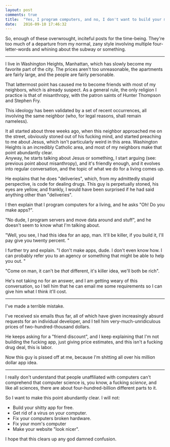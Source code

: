 ```yaml
---
layout: post
comments: true
title:  "Yes, I program computers, and no, I don't want to build your motherfucking app"
date:   2016-09-10 17:46:32
---
```




So, enough of these overwrought, inciteful posts for the time-being.  They're too much of a departure from my normal, zany style involving multiple four-letter-words and whining about the subway or something.  



----------------------------------------------------------------------------


I live in Washington Heights, Manhattan, which has slowly become my favorite part of the city.  The prices aren't too unreasonable, the apartments are fairly large, and the people are fairly personable.  

That lattermost point has caused me to become friends with most of my neighbors, which is already suspect.   As a general rule, the only religion I practice is that of misanthropy, with the patron saints of Hunter Thompson and Stephen Fry.  

This ideology has been validated by a set of recent occurrences, all involving the same neighbor (who, for legal reasons, shall remain nameless). 

It all started about three weeks ago, when this neighbor approached me on the street, obviously stoned out of his fucking mind, and started preaching to me about Jesus, which isn't particularly weird in this area.  Washington Heights is an incredibly Catholic area, and most of my neighbors make that point abundantly clear.   
Anyway, he starts talking about Jesus or something, I start arguing (see: previous point about misanthropy), and it's friendly enough, and it evolves into regular conversation, and the topic of what we do for a living comes up.  
 
He explains that he does "deliveries", which, from my admittedly stupid perspective, is code for dealing drugs.  This guy is perpetually stoned, his eyes are yellow, and frankly, I would have been surprised if he had said anything other than "deliveries".

I then explain that I program computers for a living, and he asks "Oh!  Do you make apps?". 

"No dude, I program servers and move data around and stuff", and he doesn't seem to know what I'm talking about. 


"Well, you see, I had this idea for an app, man. It'll be killer, if you build it, I'll pay give you twenty percent. "

I further try and explain. "I don't make apps, dude.  I don't even know how. I can probably refer you to an agency or something that might be able to help you out. " 

"Come on man, it can't be *that* different, it's killer idea, we'll both be rich". 

He's not taking no for an answer, and I am getting weary of this conversation, so I tell him that he can email me some requirements so I can give him what I think it'll cost. 



------------------------------------------------------------------





I've made a terrible mistake. 

I've received six emails thus far, all of which have given increasingly absurd requests for an individual developer, and I tell him very-much-unridiculous prices of two-hundred-thousand dollars.  

He keeps asking for a "friend discount", and I keep explaining that I'm not building the fucking app, just giving price estimates, and this isn't a fucking drug deal, this is labor. 

Now this guy is pissed off at me, because I'm shitting all over his million dollar app idea.  




----------------------------------------------------------------------







I really don't understand that people unaffiliated with computers can't comprehend that computer science is, you know, a fucking *science*, and like all sciences, there are about four-hundred-billion different parts to it.  


So I want to make this point abundantly clear.  I will not: 

- Build your shitty app for free. 
- Get rid of a virus on your computer. 
- Fix your computers broken hardware. 
- Fix your mom's computer
- Make your website "look nicer". 


I hope that this clears up any god damned confusion. 
